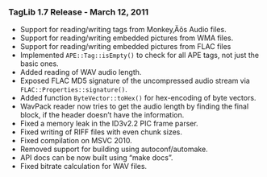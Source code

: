 ### TagLib 1.7 Release - March 12, 2011

-   Support for reading/writing tags from Monkey‚Äôs Audio files.
-   Support for reading/writing embedded pictures from WMA files.
-   Support for reading/writing embedded pictures from FLAC files
-   Implemented `APE::Tag::isEmpty()` to check for all APE tags, not
    just the basic ones.
-   Added reading of WAV audio length.
-   Exposed FLAC MD5 signature of the uncompressed audio stream via
    `FLAC::Properties::signature()`.
-   Added function `ByteVector::toHex()` for hex-encoding of byte
    vectors.
-   WavPack reader now tries to get the audio length by finding the
    final block, if the header doesn’t have the information.
-   Fixed a memory leak in the ID3v2.2 PIC frame parser.
-   Fixed writing of RIFF files with even chunk sizes.
-   Fixed compilation on MSVC 2010.
-   Removed support for building using autoconf/automake.
-   API docs can be now built using “make docs”.
-   Fixed bitrate calculation for WAV files.
